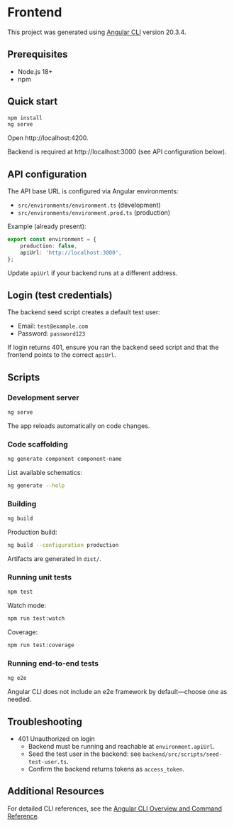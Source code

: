 # Frontend

This project was generated using [Angular CLI](https://github.com/angular/angular-cli) version 20.3.4.

## Prerequisites

- Node.js 18+
- npm

## Quick start

```bash
npm install
ng serve
```

Open http://localhost:4200.

Backend is required at http://localhost:3000 (see API configuration below).

## API configuration

The API base URL is configured via Angular environments:

- `src/environments/environment.ts` (development)
- `src/environments/environment.prod.ts` (production)

Example (already present):

```ts
export const environment = {
	production: false,
	apiUrl: 'http://localhost:3000',
};
```

Update `apiUrl` if your backend runs at a different address.

## Login (test credentials)

The backend seed script creates a default test user:

- Email: `test@example.com`
- Password: `password123`

If login returns 401, ensure you ran the backend seed script and that the frontend points to the correct `apiUrl`.

## Scripts

### Development server

```bash
ng serve
```

The app reloads automatically on code changes.

### Code scaffolding

```bash
ng generate component component-name
```

List available schematics:

```bash
ng generate --help
```

### Building

```bash
ng build
```

Production build:

```bash
ng build --configuration production
```

Artifacts are generated in `dist/`.

### Running unit tests

```bash
npm test
```

Watch mode:

```bash
npm run test:watch
```

Coverage:

```bash
npm run test:coverage
```

### Running end-to-end tests

```bash
ng e2e
```

Angular CLI does not include an e2e framework by default—choose one as needed.

## Troubleshooting

- 401 Unauthorized on login
	- Backend must be running and reachable at `environment.apiUrl`.
	- Seed the test user in the backend: see `backend/src/scripts/seed-test-user.ts`.
	- Confirm the backend returns tokens as `access_token`.

## Additional Resources

For detailed CLI references, see the [Angular CLI Overview and Command Reference](https://angular.dev/tools/cli).
